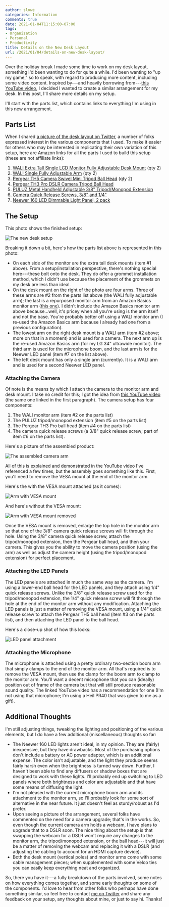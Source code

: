 ```yaml
---
author: slowe
categories: Information
comments: true
date: 2021-01-04T11:15:00-07:00
tags:
- Organization
- Personal
- Productivity
title: Details on the New Desk Layout
url: /2021/01/04/details-on-new-desk-layout/
---
```


Over the holiday break I made some time to work on my desk layout, something I'd been wanting to do for quite a while. I'd been wanting to "up my game," so to speak, with regard to producing more content, including some video content. Inspired by---and heavily borrowing from---[this YouTube video][link-8], I decided I wanted to create a similar arrangement for my desk. In this post, I'll share more details on my setup.<!--more-->

I'll start with the parts list, which contains links to everything I'm using in this new arrangement.

## Parts List

When I shared [a picture of the desk layout on Twitter][link-10], a number of folks expressed interest in the various components that I used. To make it easier for others who may be interested in replicating their own variation of this setup, here are Amazon links for all the parts I used to build this setup (these are not affiliate links):

1. [WALI Extra Tall Single LCD Monitor Fully Adjustable Desk Mount][link-1] (qty 2)
2. [WALI Single Fully Adjustable Arm][link-2] (qty 2)
3. [Pergear TH5 Camera Swivel Mini Tripod Ball Head][link-3] (qty 2)
4. [Pergear TH3 Pro DSLR Camera Tripod Ball Head][link-4]
5. [PULUZ Metal Handheld Adjustable 3/8" Tripod/Monopod Extension][link-5]
6. [Camera Quick Release Screws, 3/8" and 1/4"][link-6]
7. [Neewer 160 LED Dimmable Light Panel, 2 pack][link-7]

## The Setup

This photo shows the finished setup:

![The new desk setup](/public/img/desk-front.jpg)

Breaking it down a bit, here's how the parts list above is represented in this photo:

* On each side of the monitor are the extra tall desk mounts (item #1 above). From a setup/installation perspective, there's nothing special here---these bolt onto the desk. They do offer a grommet installation method, which I didn't use because the placement of the grommets on my desk are less than ideal.
* On the desk mount on the right of the photo are four arms. Three of these arms are #2 from the parts list above (the WALI fully adjustable arm); the last is a repurposed monitor arm from an Amazon Basics monitor arm ([this one][link-9]). I didn't include the Amazon Basics monitor arm above because...well, it's pricey when all you're using is the arm itself and not the base. You're probably better off using a WALI monitor arm (I re-used the Amazon Basics arm because I already had one from a previous configuration).
* The lowest arm on the right desk mount is a WALI arm (item #2 above; more on that in a moment) and is used for a camera. The next arm up is the re-used Amazon Basics arm (for my LG 34" ultrawide monitor). The third arm is used for the microphone boom, and the last arm is for the Neewer LED panel (item #7 on the list above).
* The left desk mount has only a single arm (currently). It is a WALI arm and is used for a second Neewer LED panel.

### Attaching the Camera

Of note is the means by which I attach the camera to the monitor arm and desk mount. I take no credit for this; I got the idea from [this YouTube video][link-8] (the same one linked in the first paragraph). The camera setup has four components:

1. The WALI monitor arm (item #2 on the parts list)
2. The PULUZ tripod/monopod extension (item #5 on the parts list)
3. The Pergear TH3 Pro ball head (item #4 on the parts list)
4. The camera quick release screws (a 3/8" quick release screw; part of item #6 on the parts list).

Here's a picture of the assembled product:

![The assembled camera arm](/public/img/camera-extension.jpg)

All of this is explained and demonstrated in the YouTube video I've referenced a few times, but the assembly goes something like this. First, you'll need to remove the VESA mount at the end of the monitor arm.

Here's the with the VESA mount attached (as it comes):

![Arm with VESA mount](/public/img/arm-with-vesa.jpg)

And here's without the VESA mount:

![Arm with VESA mount removed](/public/img/arm-without-vesa.jpg)

Once the VESA mount is removed, enlarge the top hole in the monitor arm so that one of the 3/8" camera quick release screws will fit through the hole. Using the 3/8" camera quick release screw, attach the tripod/monopod extension, then the Pergear ball head, and then your camera. This gives you the ability to move the camera position (using the arm) as well as adjust the camera height (using the tripod/monopod extension) for perfect placement.

### Attaching the LED Panels

The LED panels are attached in much the same way as the camera. I'm using a lower-end ball head for the LED panels, and they attach using 1/4" quick release screws. Unlike the 3/8" quick release screw used for the tripod/monopod extension, the 1/4" quick release screw will fit through the hole at the end of the monitor arm without any modification. Attaching the LED panels is just a matter of removing the VESA mount, using a 1/4" quick release screw to attach the Pergear TH5 ball head (item #3 on the parts list), and then attaching the LED panel to the ball head.

Here's a close-up shot of how this looks:

![LED panel attachment](/public/img/light-mount.jpg)

### Attaching the Microphone

The microphone is attached using a pretty ordinary two-section boom arm that simply clamps to the end of the monitor arm. All that's required is to remove the VESA mount, then use the clamp for the boom arm to clamp to the monitor arm. You'll want a decent microphone that you can (ideally) position out of frame of the camera but that will still produce reasonable sound quality. The linked YouTube video has a recommendation for one (I'm not using that microphone; I'm using a Heil PR40 that was given to me as a gift).

## Additional Thoughts

I'm still adjusting things, tweaking the lighting and positioning of the various elements, but I do have a few additional (miscellaneous) thoughts so far:

* The Neewer 160 LED lights aren't ideal, in my opinion. They are (fairly) inexpensive, but they have drawbacks. Most of the purchasing options don't include a battery or AC power adapter, which is an additional expense. The color isn't adjustable, and the light they produce seems fairly harsh even when the brightness is turned way down. Further, I haven't been able to find any diffusers or shadow boxes that are designed to work with these lights. I'll probably end up switching to LED panels where both brightness and color are adjustable and that have some means of diffusing the light.
* I'm not pleased with the current microphone boom arm and its attachment to the monitor arm, so I'll probably look for some sort of alternative in the near future. It just doesn't feel as sturdy/robust as I'd prefer.
* Upon seeing a picture of the arrangement, several folks have commented on the need for a camera upgrade; that's in the works. So, even though the current camera arm holds a webcam, I have plans to upgrade that to a DSLR soon. The nice thing about the setup is that swapping the webcam for a DSLR won't require any changes to the monitor arm, the tripod/monopod extension, or the ball head---it will just be a matter of removing the webcam and replacing it with a DSLR (and adjusting the cabling to account for an HDMI capture device).
* Both the desk mount (vertical poles) and monitor arms come with some cable management pieces; when supplemented with some Velco ties you can easily keep everything neat and organized.

So, there you have it---a fully breakdown of the parts involved, some notes on how everything comes together, and some early thoughts on some of the components. I'd love to hear from other folks who perhaps have done something similar, so feel free to contact [me on Twitter][link-11] and share any feedback on your setup, any thoughts about mine, or just to say hi. Thanks!

[link-1]: https://smile.amazon.com/gp/product/B01IWOCCOW/ref=ppx_od_dt_b_asin_title_s01?ie=UTF8&psc=1
[link-2]: https://smile.amazon.com/gp/product/B07BHXZBYQ/ref=ppx_od_dt_b_asin_title_s00?ie=UTF8&psc=1
[link-3]: https://smile.amazon.com/gp/product/B07T5RBQLD/ref=ppx_yo_dt_b_asin_title_o01_s00?ie=UTF8&psc=1
[link-4]: https://smile.amazon.com/gp/product/B00MGJH5U6/ref=ppx_yo_dt_b_asin_title_o01_s01?ie=UTF8&psc=1
[link-5]: https://smile.amazon.com/gp/product/B074H9D7QT/ref=ppx_yo_dt_b_asin_title_o01_s01?ie=UTF8&psc=1
[link-6]: https://smile.amazon.com/gp/product/B0779PLTN1/ref=ppx_yo_dt_b_asin_title_o01_s01?ie=UTF8&psc=1
[link-7]: https://smile.amazon.com/Dimmable-Digital-Camcorder-Panasonic-Samsung/dp/B07438JXM7/
[link-8]: https://www.youtube.com/watch?v=WedG8LKO6ks
[link-9]: https://smile.amazon.com/AmazonBasics-Premium-Single-Monitor-Stand/dp/B00MIBN16O/
[link-10]: https://twitter.com/scott_lowe/status/1345455236756828160
[link-11]: https://twitter.com/scott_lowe/
